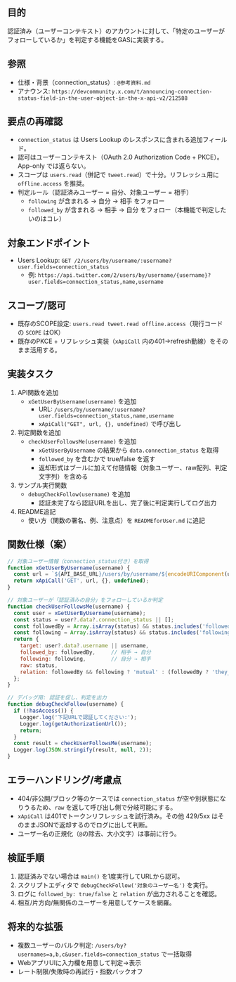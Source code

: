## 目的
認証済み（ユーザーコンテキスト）のアカウントに対して、「特定のユーザーがフォローしているか」を判定する機能をGASに実装する。

## 参照
- 仕様・背景（connection_status）: `@参考資料.md`
- アナウンス: `https://devcommunity.x.com/t/announcing-connection-status-field-in-the-user-object-in-the-x-api-v2/212588`

## 要点の再確認
- `connection_status` は Users Lookup のレスポンスに含まれる追加フィールド。
- 認可はユーザーコンテキスト（OAuth 2.0 Authorization Code + PKCE）。App-only では返らない。
- スコープは `users.read`（併記で `tweet.read`）で十分。リフレッシュ用に `offline.access` を推奨。
- 判定ルール（認証済みユーザー = 自分、対象ユーザー = 相手）
  - `following` が含まれる → 自分 → 相手 をフォロー
  - `followed_by` が含まれる → 相手 → 自分 をフォロー（本機能で判定したいのはコレ）

## 対象エンドポイント
- Users Lookup: `GET /2/users/by/username/:username?user.fields=connection_status`
  - 例: `https://api.twitter.com/2/users/by/username/{username}?user.fields=connection_status,name,username`

## スコープ/認可
- 既存のSCOPE設定: `users.read tweet.read offline.access`（現行コードの `SCOPE` はOK）
- 既存のPKCE + リフレッシュ実装（`xApiCall` 内の401→refresh動線）をそのまま活用する。

## 実装タスク
1. API関数を追加
   - `xGetUserByUsername(username)` を追加
     - URL: `/users/by/username/:username?user.fields=connection_status,name,username`
     - `xApiCall("GET", url, {}, undefined)` で呼び出し
2. 判定関数を追加
   - `checkUserFollowsMe(username)` を追加
     - `xGetUserByUsername` の結果から `data.connection_status` を取得
     - `followed_by` を含むかで true/false を返す
     - 返却形式はブールに加えて付随情報（対象ユーザー、raw配列、判定文字列）を含める
3. サンプル実行関数
   - `debugCheckFollow(username)` を追加
     - 認証未完了なら認証URLを出し、完了後に判定実行してログ出力
4. README追記
   - 使い方（関数の署名、例、注意点）を `READMEforUser.md` に追記

## 関数仕様（案）
```javascript
// 対象ユーザー情報（connection_status付き）を取得
function xGetUserByUsername(username) {
  const url = `${API_BASE_URL}/users/by/username/${encodeURIComponent(username)}?user.fields=connection_status,name,username`;
  return xApiCall('GET', url, {}, undefined);
}

// 対象ユーザーが「認証済みの自分」をフォローしているか判定
function checkUserFollowsMe(username) {
  const user = xGetUserByUsername(username);
  const status = user?.data?.connection_status || [];
  const followedBy = Array.isArray(status) && status.includes('followed_by');
  const following = Array.isArray(status) && status.includes('following');
  return {
    target: user?.data?.username || username,
    followed_by: followedBy,     // 相手 → 自分
    following: following,        // 自分 → 相手
    raw: status,
    relation: followedBy && following ? 'mutual' : (followedBy ? 'they_follow_you' : (following ? 'you_follow_them' : 'none')),
  };
}

// デバッグ用: 認証を促し、判定を出力
function debugCheckFollow(username) {
  if (!hasAccess()) {
    Logger.log('下記URLで認証してください:');
    Logger.log(getAuthorizationUrl());
    return;
  }
  const result = checkUserFollowsMe(username);
  Logger.log(JSON.stringify(result, null, 2));
}
```

## エラーハンドリング/考慮点
- 404/非公開/ブロック等のケースでは `connection_status` が空や別状態になりうるため、`raw` を返して呼び出し側で分岐可能にする。
- `xApiCall` は401でトークンリフレッシュを試行済み。その他 429/5xx はそのままJSONで返却するのでログに出して判断。
- ユーザー名の正規化（`@`の除去、大小文字）は事前に行う。

## 検証手順
1. 認証済みでない場合は `main()` を1度実行してURLから認可。
2. スクリプトエディタで `debugCheckFollow('対象のユーザー名')` を実行。
3. ログに `followed_by: true/false` と `relation` が出力されることを確認。
4. 相互/片方向/無関係のユーザーを用意してケースを網羅。

## 将来的な拡張
- 複数ユーザーのバルク判定: `/users/by?usernames=a,b,c&user.fields=connection_status` で一括取得
- WebアプリUIに入力欄を用意して判定→表示
- レート制限/失敗時の再試行・指数バックオフ


